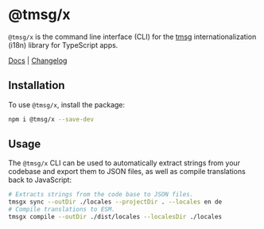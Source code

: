 # @tmsg/x

`@tmsg/x` is the command line interface (CLI) for the [tmsg](https://github.com/tanekloc/tmsg) internationalization (i18n) library for TypeScript apps.

[Docs](https://github.com/tanekloc/tmsg/blob/main/README.md) | [Changelog](https://github.com/tanekloc/tmsg/tree/main/packages/runtime)

## Installation

To use `@tmsg/x`, install the package:

```sh
npm i @tmsg/x --save-dev
```

## Usage

The `@tmsg/x` CLI can be used to automatically extract strings from your codebase and export them to JSON files, as well as compile translations back to JavaScript:

```sh
# Extracts strings from the code base to JSON files.
tmsgx sync --outDir ./locales --projectDir . --locales en de
# Compile translations to ESM.
tmsgx compile --outDir ./dist/locales --localesDir ./locales
```
